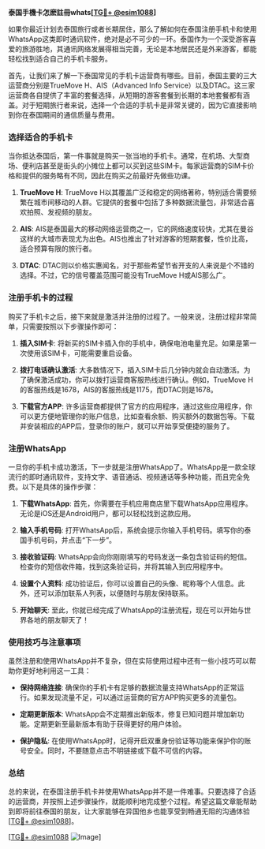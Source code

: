 **泰国手機卡怎麽註冊whats[[TG💪+ @esim1088](https://t.me/s/esim1088)]**

如果你最近计划去泰国旅行或者长期居住，那么了解如何在泰国注册手机卡和使用WhatsApp这类即时通讯软件，绝对是必不可少的一环。泰国作为一个深受游客喜爱的旅游胜地，其通讯网络发展得相当完善，无论是本地居民还是外来游客，都能轻松找到适合自己的手机卡服务。

首先，让我们来了解一下泰国常见的手机卡运营商有哪些。目前，泰国主要的三大运营商分别是TrueMove H、AIS（Advanced Info Service）以及DTAC。这三家运营商各自提供了丰富的套餐选择，从短期的游客套餐到长期的本地套餐都有涵盖。对于短期旅行者来说，选择一个合适的手机卡是非常关键的，因为它直接影响到你在泰国期间的通信质量与费用。

### **选择适合的手机卡**

当你抵达泰国后，第一件事就是购买一张当地的手机卡。通常，在机场、大型商场、便利店甚至是街头的小摊位上都可以买到这些SIM卡。每家运营商的SIM卡价格和提供的服务略有不同，因此在购买之前最好先做些功课。

1. **TrueMove H**: TrueMove H以其覆盖广泛和稳定的网络著称，特别适合需要频繁在城市间移动的人群。它提供的套餐中包括了多种数据流量包，非常适合喜欢拍照、发视频的朋友。
   
2. **AIS**: AIS是泰国最大的移动网络运营商之一，它的网络速度较快，尤其在曼谷这样的大城市表现尤为出色。AIS也推出了针对游客的短期套餐，性价比高，适合预算有限的旅行者。

3. **DTAC**: DTAC则以价格实惠闻名，对于那些希望节省开支的人来说是个不错的选择。不过，它的信号覆盖范围可能没有TrueMove H或AIS那么广。

### **注册手机卡的过程**

购买了手机卡之后，接下来就是激活并注册的过程了。一般来说，注册过程非常简单，只需要按照以下步骤操作即可：

1. **插入SIM卡**: 将新买的SIM卡插入你的手机中，确保电池电量充足。如果是第一次使用该SIM卡，可能需要重启设备。

2. **拨打电话确认激活**: 大多数情况下，插入SIM卡后几分钟内就会自动激活。为了确保激活成功，你可以拨打运营商客服热线进行确认。例如，TrueMove H的客服热线是1678，AIS的客服热线是1175，而DTAC则是1678。

3. **下载官方APP**: 许多运营商都提供了官方的应用程序，通过这些应用程序，你可以更方便地管理你的账户信息，比如查看余额、购买额外的数据包等。下载并安装相应的APP后，登录你的账户，就可以开始享受便捷的服务了。

### **注册WhatsApp**

一旦你的手机卡成功激活，下一步就是注册WhatsApp了。WhatsApp是一款全球流行的即时通讯软件，支持文字、语音通话、视频通话等多种功能，而且完全免费。以下是具体的操作步骤：

1. **下载WhatsApp**: 首先，你需要在手机应用商店里下载WhatsApp应用程序。无论是iOS还是Android用户，都可以轻松找到这款应用。

2. **输入手机号码**: 打开WhatsApp后，系统会提示你输入手机号码。填写你的泰国手机号码，并点击“下一步”。

3. **接收验证码**: WhatsApp会向你刚刚填写的号码发送一条包含验证码的短信。检查你的短信收件箱，找到这条验证码，并将其输入到应用程序中。

4. **设置个人资料**: 成功验证后，你可以设置自己的头像、昵称等个人信息。此外，还可以添加联系人列表，以便随时与朋友保持联系。

5. **开始聊天**: 至此，你就已经完成了WhatsApp的注册流程，现在可以开始与世界各地的朋友聊天了！

### **使用技巧与注意事项**

虽然注册和使用WhatsApp并不复杂，但在实际使用过程中还有一些小技巧可以帮助你更好地利用这一工具：

- **保持网络连接**: 确保你的手机卡有足够的数据流量支持WhatsApp的正常运行。如果发现流量不足，可以通过运营商的官方APP购买更多的流量包。

- **定期更新版本**: WhatsApp会不定期推出新版本，修复已知问题并增加新功能。定期更新至最新版本有助于获得更好的用户体验。

- **保护隐私**: 在使用WhatsApp时，记得开启双重身份验证等功能来保护你的账号安全。同时，不要随意点击不明链接或下载不可信的内容。

### **总结**

总的来说，在泰国注册手机卡并使用WhatsApp并不是一件难事。只要选择了合适的运营商，并按照上述步骤操作，就能顺利地完成整个过程。希望这篇文章能帮助到即将前往泰国的朋友，让大家能够在异国他乡也能享受到畅通无阻的沟通体验[[TG💪+ @esim1088](https://t.me/s/esim1088)]。

[[TG💪+ @esim1088](https://t.me/s/esim1088) ![Image](https://i.postimg.cc/4NQfJmqS/Snipaste-2025-05-13-00-14-12.png)]